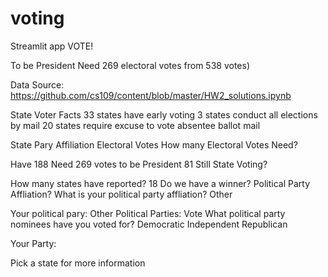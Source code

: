 # voting

Streamlit app VOTE!

To be President
Need 269 electoral votes from 538 votes)

Data Source: https://github.com/cs109/content/blob/master/HW2_solutions.ipynb

State Voter Facts
33 states have early voting
3 states conduct all elections by mail
20 states require excuse to vote absentee ballot mail

State Pary Affiliation
Electoral Votes
How many Electoral Votes Need?

Have 188 Need 269 votes to be President 81 Still
State Voting?

How many states have reported? 18 Do we have a winner?
Political Party Affliation?
What is your political party affliation?
Other

Your political pary: Other
Political Parties: Vote
What political party nominees have you voted for?
Democratic
Independent
Republican

Your Party:

Pick a state for more information
